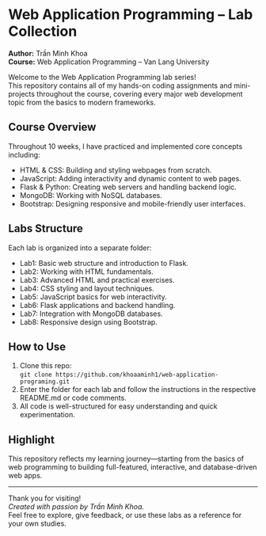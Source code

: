 # Web Application Programming – Lab Collection

**Author:** Trần Minh Khoa  
**Course:** Web Application Programming – Van Lang University

Welcome to the Web Application Programming lab series!  
This repository contains all of my hands-on coding assignments and mini-projects throughout the course, covering every major web development topic from the basics to modern frameworks.

## Course Overview

Throughout 10 weeks, I have practiced and implemented core concepts including:

- HTML & CSS: Building and styling webpages from scratch.
- JavaScript: Adding interactivity and dynamic content to web pages.
- Flask & Python: Creating web servers and handling backend logic.
- MongoDB: Working with NoSQL databases.
- Bootstrap: Designing responsive and mobile-friendly user interfaces.

## Labs Structure

Each lab is organized into a separate folder:

- Lab1: Basic web structure and introduction to Flask.
- Lab2: Working with HTML fundamentals.
- Lab3: Advanced HTML and practical exercises.
- Lab4: CSS styling and layout techniques.
- Lab5: JavaScript basics for web interactivity.
- Lab6: Flask applications and backend handling.
- Lab7: Integration with MongoDB databases.
- Lab8: Responsive design using Bootstrap.

## How to Use

1. Clone this repo:  
   `git clone https://github.com/khoaaminh1/web-application-programing.git`
2. Enter the folder for each lab and follow the instructions in the respective README.md or code comments.
3. All code is well-structured for easy understanding and quick experimentation.

## Highlight

This repository reflects my learning journey—starting from the basics of web programming to building full-featured, interactive, and database-driven web apps.


---

Thank you for visiting!  
_Created with passion by Trần Minh Khoa._  
Feel free to explore, give feedback, or use these labs as a reference for your own studies.

